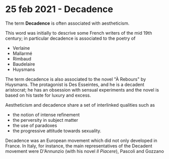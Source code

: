 # 25 feb 2021 - Decadence

The term **Decadence** is often associated with aestheticism.

This word was initially to descrive some French writers of the mid 19th century; in particular decadence is associated to the poetry of
- Verlaine
- Mallarmé
- Rimbaud
- Baudelaire
- Huysmans

The term decadence is also associated to the novel "À Rebours" by Huysmans. The protagonist is Des Esseintes, and he is a decadent aristocrat; he has an obsession with sensual experiments and the novel is based on his taste for luxury and excess.

Aestheticism and decadence share a set of interlinked qualities such as
- the notion of intense refinement
- the perversity in subject matter
- the use of paradoxes
- the progressive attitude towards sexuality.

Decadence was an European movement which did not only developed in France.
In Italy, for instance, the main representatives of the Decadent movement were D'Annunzio (with his novel _Il Piacere_), Pascoli and Gozzano
